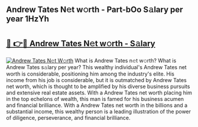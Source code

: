 ## Andrew Tates N𝚎t w𝚘rth - Part-bOo S𝚊lary per year 1HzYh

# <h2><a href="http://gc0kwr.nevu.top/?p=Andrew+Tates">🔗 👉🔴 Andrew Tates N𝚎t w𝚘rth - S𝚊lary</a></h2>

[![Andrew Tates N𝚎t W𝚘rth](https://i.imgur.com/Oavwk0R.jpeg)](http://gc0kwr.nevu.top/?p=Andrew+Tates)
What is Andrew Tates n𝚎t w𝚘rth? What is Andrew Tates s𝚊lary per year?
This wealthy individual's Andrew Tates net worth is considerable, positioning him among the industry's elite. His income from his job is considerable, but it is outmatched by Andrew Tates net worth, which is thought to be amplified by his diverse business pursuits and extensive real estate assets. With a Andrew Tates net worth placing him in the top echelons of wealth, this man is famed for his business acumen and financial brilliance. With a Andrew Tates net worth in the billions and a substantial income, this wealthy person is a leading illustration of the power of diligence, perseverance, and financial brilliance.
